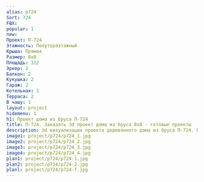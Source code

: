 ```yaml
---
alias: p724
Sort: 724
FBX: 
popular: 1
new: 
Проект: П-724
Этажность: Полутораэтажный
Крыша: Прямая
Размер: 8х8
Площадь: 112
Эркер: 2
Балкон: 2
Кукушка: 2
Гараж: 2
Котельная: 1
Терраса: 2
В чашу: 1
layout: project
hidemenu: 1
h1: Проект дома из бруса П-724
title: П-724. Заказать 3d проект дома из бруса 8х8 - готовые проекты
description: 3d визуализация проекта деревянного дома из бруса П-724. Площадь 112 м2, размер 8х8. Вы можете внести любые изменения в проект.
image1: project/p724/p724_1.jpg
image2: project/p724/p724_2.jpg
image3: project/p724/p724_3.jpg
image4: project/p724/p724_4.jpg
plan1: project/p724/p724-1.jpg
plan2: project/p724/p724-2.jpg
planl: project/p724/p724-f.jpg
---
```

